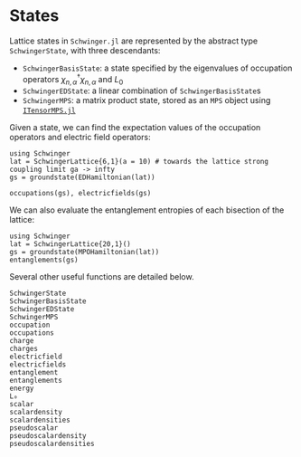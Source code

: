 # States

Lattice states in `Schwinger.jl` are represented by the abstract type `SchwingerState`, with three descendants: 
- `SchwingerBasisState`: a state specified by the eigenvalues of occupation operators $\chi^\dagger_{n,\alpha}\chi_{n,\alpha}$ and $L_0$
- `SchwingerEDState`: a linear combination of `SchwingerBasisState`s
- `SchwingerMPS`: a matrix product state, stored as an `MPS` object using [`ITensorMPS.jl`](https://github.com/ITensor/ITensorMPS.jl)

Given a state, we can find the expectation values of the occupation operators and electric field operators:
```@example sc
using Schwinger
lat = SchwingerLattice{6,1}(a = 10) # towards the lattice strong coupling limit ga -> infty
gs = groundstate(EDHamiltonian(lat))

occupations(gs), electricfields(gs)
```

We can also evaluate the entanglement entropies of each bisection of the lattice:
```@example entanglement
using Schwinger
lat = SchwingerLattice{20,1}()
gs = groundstate(MPOHamiltonian(lat))
entanglements(gs)
```

Several other useful functions are detailed below.

```@docs
SchwingerState
SchwingerBasisState
SchwingerEDState
SchwingerMPS
occupation
occupations
charge
charges
electricfield
electricfields
entanglement
entanglements
energy
L₀
scalar
scalardensity
scalardensities
pseudoscalar
pseudoscalardensity
pseudoscalardensities
```